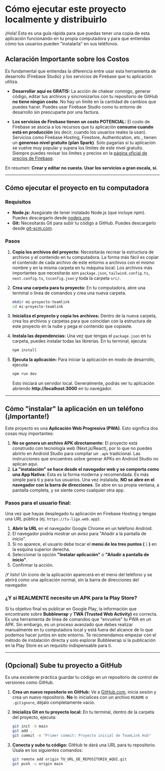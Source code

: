 # Cómo ejecutar este proyecto localmente y distribuirlo

¡Hola! Esta es una guía rápida para que puedas tener una copia de esta aplicación funcionando en tu propia computadora y para que entiendas cómo tus usuarios pueden "instalarla" en sus teléfonos.

## Aclaración Importante sobre los Costos

Es fundamental que entiendas la diferencia entre usar esta herramienta de desarrollo (Firebase Studio) y los servicios de Firebase que tu aplicación utiliza.

*   **Desarrollar aquí es GRATIS:** La acción de chatear conmigo, generar código, editar tus archivos y sincronizarlos con tu repositorio de GitHub **no tiene ningún costo**. No hay un límite en la cantidad de cambios que puedes hacer. Puedes usar Firebase Studio como tu entorno de desarrollo sin preocuparte por una factura.

*   **Los servicios de Firebase tienen un costo POTENCIAL:** El costo de Firebase se asocia a los recursos que tu aplicación **consume cuando está en producción** (es decir, cuando los usuarios reales la usan). Servicios como Firebase Hosting, Firestore, Authentication, etc., tienen un **generoso nivel gratuito (plan Spark)**. Solo pagarías si tu aplicación se vuelve muy popular y supera los límites de este nivel gratuito. Siempre puedes revisar los límites y precios en la [página oficial de precios de Firebase](https://firebase.google.com/pricing).

En resumen: **Crear y editar no cuesta. Usar los servicios a gran escala, sí.**

---

## Cómo ejecutar el proyecto en tu computadora

### Requisitos

- **Node.js:** Asegúrate de tener instalado Node.js (que incluye npm). Puedes descargarlo desde [nodejs.org](https://nodejs.org/).
- **Git:** Necesitarás Git para subir tu código a GitHub. Puedes descargarlo desde [git-scm.com](https://git-scm.com/).

### Pasos

1.  **Copia los archivos del proyecto:** Necesitarás recrear la estructura de archivos y el contenido en tu computadora. La forma más fácil es copiar el contenido de cada archivo de este entorno a archivos con el mismo nombre y en la misma carpeta en tu máquina local. Los archivos más importantes que necesitarás son `package.json`, `tailwind.config.ts`, `next.config.ts`, `tsconfig.json` y toda la carpeta `src/`.

2.  **Crea una carpeta para tu proyecto:** En tu computadora, abre una terminal o línea de comandos y crea una nueva carpeta.

    ```bash
    mkdir mi-proyecto-teamlink
    cd mi-proyecto-teamlink
    ```

3.  **Inicializa el proyecto y copia los archivos:** Dentro de la nueva carpeta, crea los archivos y carpetas para que coincidan con la estructura de este proyecto en la nube y pega el contenido que copiaste.

4.  **Instala las dependencias:** Una vez que tengas el `package.json` en tu carpeta, puedes instalar todas las librerías. En tu terminal, ejecuta:

    ```bash
    npm install
    ```

5.  **Ejecuta la aplicación:** Para iniciar la aplicación en modo de desarrollo, ejecuta:

    ```bash
    npm run dev
    ```

    Esto iniciará un servidor local. Generalmente, podrás ver tu aplicación abriendo **http://localhost:3000** en tu navegador.

---

## Cómo "instalar" la aplicación en un teléfono (¡Importante!)

Este proyecto es una **Aplicación Web Progresiva (PWA)**. Esto significa dos cosas muy importantes:

1.  **No se genera un archivo APK directamente:** El proyecto está construido con tecnología web (Next.js/React), por lo que no puedes abrirlo en Android Studio para compilar un `.apk` tradicional. Las instrucciones que encuentres sobre generar APKs en Android Studio no aplican aquí.
2.  **La "instalación" se hace desde el navegador web y se comporta como una App Nativa:** Esta es la forma moderna y recomendada. Es más simple para ti y para tus usuarios. Una vez instalada, **NO se abre en el navegador con la barra de direcciones**. Se abre en su propia ventana, a pantalla completa, y se siente como cualquier otra app.

### Pasos para el usuario final:

Una vez que hayas desplegado tu aplicación en Firebase Hosting y tengas una URL pública (ej. `https://tu-liga.web.app`):

1.  **Abrir la URL** en el navegador Google Chrome en un teléfono Android.
2.  El navegador podría mostrar un aviso para "Añadir a la pantalla de inicio".
3.  Si no aparece, el usuario debe tocar el **menú de los tres puntos (⋮)** en la esquina superior derecha.
4.  Seleccionar la opción **"Instalar aplicación"** o **"Añadir a pantalla de inicio"**.
5.  Confirmar la acción.

¡Y listo! Un ícono de la aplicación aparecerá en el menú del teléfono y se abrirá como una aplicación normal, sin la barra de direcciones del navegador.

### ¿Y si REALMENTE necesito un APK para la Play Store?

Si tu objetivo final es publicar en Google Play, la información que encontraste sobre **Bubblewrap** y **TWA (Trusted Web Activity)** es correcta. Es una herramienta de línea de comandos que "envuelve" tu PWA en un APK. Sin embargo, es un proceso avanzado que debes realizar manualmente en tu computadora local y está fuera del alcance de lo que podemos hacer juntos en este entorno. Te recomendamos empezar con el método de instalación directa y solo explorar Bubblewrap si la publicación en la Play Store es un requisito indispensable para ti.

---
## (Opcional) Sube tu proyecto a GitHub

Es una excelente práctica guardar tu código en un repositorio de control de versiones como GitHub.

1.  **Crea un nuevo repositorio en GitHub:** Ve a [GitHub.com](https://github.com), inicia sesión y crea un nuevo repositorio. **No** lo inicialices con un archivo `README` o `.gitignore`, déjalo completamente vacío.

2.  **Inicializa Git en tu proyecto local:** En tu terminal, dentro de la carpeta del proyecto, ejecuta:
    ```bash
    git init -b main
    git add .
    git commit -m "Primer commit: Proyecto inicial de TeamLink Hub"
    ```

3.  **Conecta y sube tu código:** GitHub te dará una URL para tu repositorio. Úsala en los siguientes comandos:
    ```bash
    git remote add origin TU_URL_DE_REPOSITORIO_AQUI.git
    git push -u origin main
    ```
